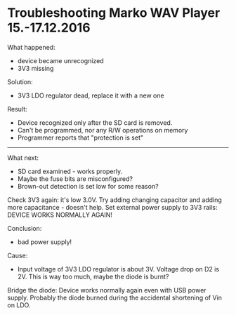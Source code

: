 # Troubleshooting Marko WAV Player 15.-17.12.2016

What happened:

 - device became unrecognized
 - 3V3 missing

 Solution:

  - 3V3 LDO regulator dead, replace it with a new one

  Result:

  - Device recognized only after the SD card is removed.
  - Can't be programmed, nor any R/W operations on memory
  - Programmer reports that "protection is set"

  ---------------------------------------------------------

What next:
   - SD card examined - works properly.
   - Maybe the fuse bits are misconfigured? 
   - Brown-out detection is set low for some reason?

 Check 3V3 again: it's low 3.0V. 
 Try adding changing capacitor and adding more capacitance - doesn't help.
 Set external power supply to 3V3 rails: DEVICE WORKS NORMALLY AGAIN!

 Conclusion:
   - bad power supply!

Cause:
  - Input voltage of 3V3 LDO regulator is about 3V. Voltage drop on D2 is 2V. This is way too much, maybe the diode is burnt?

 Bridge the diode: Device works normally again even with USB power supply. Probably the diode burned during the accidental shortening of Vin on LDO.